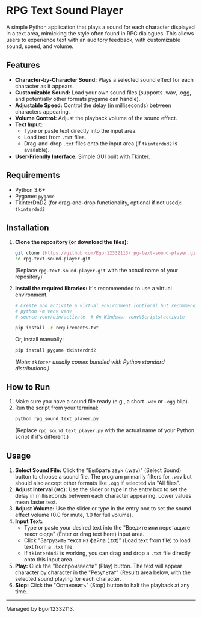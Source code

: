# RPG Text Sound Player

A simple Python application that plays a sound for each character displayed in a text area, mimicking the style often found in RPG dialogues. This allows users to experience text with an auditory feedback, with customizable sound, speed, and volume.

## Features

* **Character-by-Character Sound:** Plays a selected sound effect for each character as it appears.
* **Customizable Sound:** Load your own sound files (supports .wav, .ogg, and potentially other formats pygame can handle).
* **Adjustable Speed:** Control the delay (in milliseconds) between characters appearing.
* **Volume Control:** Adjust the playback volume of the sound effect.
* **Text Input:**
    * Type or paste text directly into the input area.
    * Load text from `.txt` files.
    * Drag-and-drop `.txt` files onto the input area (if `tkinterdnd2` is available).
* **User-Friendly Interface:** Simple GUI built with Tkinter.

## Requirements

* Python 3.6+
* Pygame: `pygame`
* TkinterDnD2 (for drag-and-drop functionality, optional if not used): `tkinterdnd2`

## Installation

1.  **Clone the repository (or download the files):**
    ```bash
    git clone [https://github.com/Egor12332113/rpg-text-sound-player.git](https://github.com/Egor12332113/rpg-text-sound-player.git)
    cd rpg-text-sound-player.git
    ```
    (Replace `rpg-text-sound-player.git` with the actual name of your repository)

2.  **Install the required libraries:**
    It's recommended to use a virtual environment.
    ```bash
    # Create and activate a virtual environment (optional but recommended)
    # python -m venv venv
    # source venv/bin/activate  # On Windows: venv\Scripts\activate

    pip install -r requirements.txt
    ```
    Or, install manually:
    ```bash
    pip install pygame tkinterdnd2
    ```
    *(Note: `tkinter` usually comes bundled with Python standard distributions.)*

## How to Run

1.  Make sure you have a sound file ready (e.g., a short `.wav` or `.ogg` blip).
2.  Run the script from your terminal:
    ```bash
    python rpg_sound_text_player.py
    ```
    (Replace `rpg_sound_text_player.py` with the actual name of your Python script if it's different.)

## Usage

1.  **Select Sound File:** Click the "Выбрать звук (.wav)" (Select Sound) button to choose a sound file. The program primarily filters for `.wav` but should also accept other formats like `.ogg` if selected via "All files".
2.  **Adjust Interval (мс):** Use the slider or type in the entry box to set the delay in milliseconds between each character appearing. Lower values mean faster text.
3.  **Adjust Volume:** Use the slider or type in the entry box to set the sound effect volume (0.0 for mute, 1.0 for full volume).
4.  **Input Text:**
    * Type or paste your desired text into the "Введите или перетащите текст сюда" (Enter or drag text here) input area.
    * Click "Загрузить текст из файла (.txt)" (Load text from file) to load text from a `.txt` file.
    * If `tkinterdnd2` is working, you can drag and drop a `.txt` file directly onto this input area.
5.  **Play:** Click the "Воспроизвести" (Play) button. The text will appear character by character in the "Результат" (Result) area below, with the selected sound playing for each character.
6.  **Stop:** Click the "Остановить" (Stop) button to halt the playback at any time.

---

Managed by Egor12332113.
